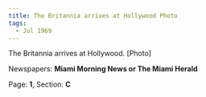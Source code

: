 ```yaml
---  
title: The Britannia arrives at Hollywood Photo  
tags:  
  - Jul 1969  
---  
```

  
The Britannia arrives at Hollywood. [Photo]  
  
Newspapers: **Miami Morning News or The Miami Herald**  
  
Page: **1**, Section: **C** 

